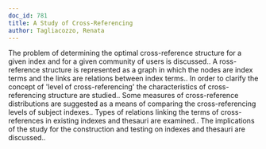 ```yaml
---
doc_id: 781
title: A Study of Cross-Referencing
author: Tagliacozzo, Renata
---
```


The problem of determining the optimal cross-reference structure for a given 
index and for a given community of users is discussed.. A ross-reference 
structure is represented as a graph in which the nodes are index terms and the 
links are relations between index terms.. In order to clarify the concept of 
'level of cross-referencing' the characteristics of cross-referencing structure
are studied.. Some measures of cross-reference distributions are suggested as a
means of comparing the cross-referencing levels of subject indexes..
   Types of relations linking the terms of cross-references in existing indexes
and thesauri are examined.. The implications of the study for the construction
and testing on indexes and thesauri are discussed..